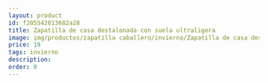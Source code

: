 ```yaml
---
layout: product
id: f205542013682a28
title: Zapatilla de casa destalonada con suela ultraligera 
image: img/productos/zapatilla caballero/invierno/Zapatilla de casa destalonada con suela ultraligera =19=invierno.webp
price: 19
tags: invierno
description: 
order: 0
---
```

